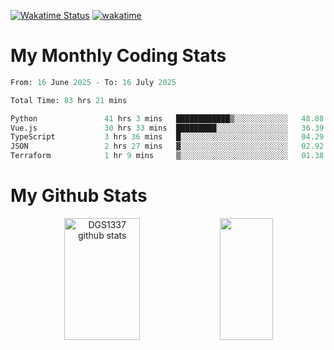[![Wakatime Status](https://github.com/noopurphalak/noopurphalak/workflows/wakatime-status-update/badge.svg)](https://github.com/noopurphalak/noopurphalak/actions/workflows/main.yml)
[![wakatime](https://wakatime.com/badge/user/80ace140-ef40-4fdd-b8ed-f3be3d2e1aea.svg)](https://wakatime.com/@80ace140-ef40-4fdd-b8ed-f3be3d2e1aea)

# My Monthly Coding Stats

<!--START_SECTION:waka-->

```python
From: 16 June 2025 - To: 16 July 2025

Total Time: 83 hrs 21 mins

Python               41 hrs 3 mins   ████████████▒░░░░░░░░░░░░   48.88 %
Vue.js               30 hrs 33 mins  █████████░░░░░░░░░░░░░░░░   36.39 %
TypeScript           3 hrs 36 mins   █░░░░░░░░░░░░░░░░░░░░░░░░   04.29 %
JSON                 2 hrs 27 mins   ▓░░░░░░░░░░░░░░░░░░░░░░░░   02.92 %
Terraform            1 hr 9 mins     ▒░░░░░░░░░░░░░░░░░░░░░░░░   01.38 %
```

<!--END_SECTION:waka-->

# My Github Stats
<div style="text-align: center;">
  <img width="49%" height="195px" src="https://github-readme-stats-sigma-five.vercel.app/api?username=noopurphalak&show_icons=true&count_private=true&hide_border=true&title_color=00FFFF&icon_color=00FFFF&text_color=00FFFF&bg_color=0d1117" alt="DGS1337 github stats" />
  <img width="41%" height="195px" src="https://github-readme-stats-sigma-five.vercel.app/api/top-langs/?username=noopurphalak&layout=compact&hide_border=true&title_color=00FFFF&text_color=00FFFF&bg_color=0d1117" />
</div>
